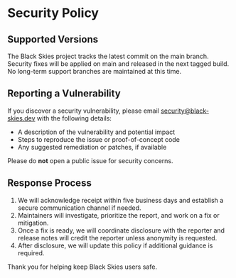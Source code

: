 # Security Policy

## Supported Versions

The Black Skies project tracks the latest commit on the main branch. Security fixes will be applied on main and released in the next tagged build. No long-term support branches are maintained at this time.

## Reporting a Vulnerability

If you discover a security vulnerability, please email security@black-skies.dev with the following details:

- A description of the vulnerability and potential impact
- Steps to reproduce the issue or proof-of-concept code
- Any suggested remediation or patches, if available

Please do **not** open a public issue for security concerns.

## Response Process

1. We will acknowledge receipt within five business days and establish a secure communication channel if needed.
2. Maintainers will investigate, prioritize the report, and work on a fix or mitigation.
3. Once a fix is ready, we will coordinate disclosure with the reporter and release notes will credit the reporter unless anonymity is requested.
4. After disclosure, we will update this policy if additional guidance is required.

Thank you for helping keep Black Skies users safe.
